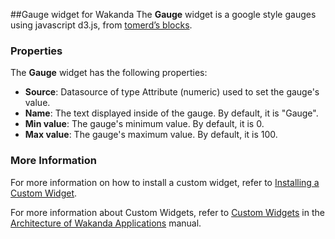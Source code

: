 ##Gauge widget for Wakanda
The __Gauge__ widget is a google style gauges using javascript d3.js, from [tomerd’s blocks](http://bl.ocks.org/tomerd "tomerd’s blocks").

### Properties
The __Gauge__ widget has the following properties:
* __Source__: Datasource of type Attribute (numeric) used to set the gauge's value.
* __Name__: The text displayed inside of the gauge. By default, it is "Gauge".
* __Min value__: The gauge's minimum value. By default, it is 0.
* __Max value__: The gauge's maximum value. By default, it is 100.

### More Information
For more information on how to install a custom widget, refer to [Installing a Custom Widget](http://doc.wakanda.org/WakandaStudio0/help/Title/en/page3869.html#1027761).

For more information about Custom Widgets, refer to [Custom Widgets](http://doc.wakanda.org/Wakanda0.v5/help/Title/en/page3863.html "Custom Widgets") in the [Architecture of Wakanda Applications](http://doc.wakanda.org/Wakanda0.v5/help/Title/en/page3844.html "Architecture of Wakanda Applications") manual.
